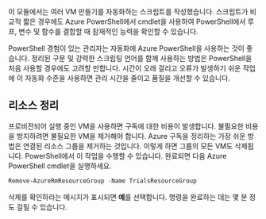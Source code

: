 이 모듈에서는 여러 VM 만들기를 자동화하는 스크립트를 작성했습니다. 스크립트가 비교적 짧은 경우에도 Azure PowerShell에서 cmdlet을 사용하여 PowerShell에서 루프, 변수 및 함수를 결합할 때 잠재적인 능력을 확인할 수 있습니다.

PowerShell 경험이 있는 관리자는 자동화에 Azure PowerShell을 사용하는 것이 좋습니다. 정리된 구문 및 강력한 스크립팅 언어를 함께 사용하는 방법은 PowerShell을 처음 사용할 경우에도 고려할 만합니다. 시간이 오래 걸리고 오류가 발생하기 쉬운 작업에 이 자동화 수준을 사용하면 관리 시간을 줄이고 품질을 개선할 수 있습니다.

## <a name="clean-up-your-resources"></a>리소스 정리
<!---TODO: Do we need to include cleanup for the free education tier?--->

프로비전되어 실행 중인 VM을 사용하면 구독에 대한 비용이 발생합니다. 불필요한 비용을 방지하려면 불필요한 VM을 제거해야 합니다. Azure 구독을 정리하는 가장 쉬운 방법은 연결된 리소스 그룹을 제거하는 것입니다. 이렇게 하면 그룹의 모든 VM도 삭제됩니다. PowerShell에서 이 작업을 수행할 수 있습니다. 완료되면 다음 Azure PowerShell cmdlet을 실행하세요.

```powershell
Remove-AzureRmResourceGroup -Name TrialsResourceGroup
```

삭제를 확인하라는 메시지가 표시되면 **예**를 선택합니다. 명령을 완료하는 데는 몇 분 정도 걸릴 수 있습니다.